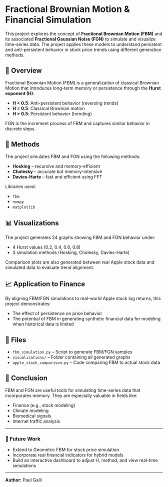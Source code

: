 # Fractional Brownian Motion & Financial Simulation

This project explores the concept of **Fractional Brownian Motion (FBM)** and its associated **Fractional Gaussian Noise (FGN)** to simulate and visualize time-series data. The project applies these models to understand persistent and anti-persistent behavior in stock price trends using different generation methods.

## 📘 Overview

Fractional Brownian Motion (FBM) is a generalization of classical Brownian Motion that introduces long-term memory or persistence through the **Hurst exponent (H)**:
- **H < 0.5**: Anti-persistent behavior (reversing trends)
- **H = 0.5**: Classical Brownian motion
- **H > 0.5**: Persistent behavior (trending)

FGN is the increment process of FBM and captures similar behavior in discrete steps.

## 🧪 Methods

The project simulates FBM and FGN using the following methods:
- **Hosking** – recursive and memory-efficient
- **Cholesky** – accurate but memory-intensive
- **Davies-Harte** – fast and efficient using FFT

Libraries used:
- `fbm`
- `numpy`
- `matplotlib`

## 📊 Visualizations

The project generates 24 graphs showing FBM and FGN behavior under:
- 4 Hurst values (0.2, 0.4, 0.6, 0.8)
- 3 simulation methods (Hosking, Cholesky, Davies-Harte)

Comparison plots are also generated between real Apple stock data and simulated data to evaluate trend alignment.

## 📈 Application to Finance

By aligning FBM/FGN simulations to real-world Apple stock log returns, this project demonstrates:
- The effect of persistence on price behavior
- The potential of FBM in generating synthetic financial data for modeling when historical data is limited

## 📁 Files

- `fbm_simulation.py` – Script to generate FBM/FGN samples
- `visualizations/` – Folder containing all generated graphs
- `apple_stock_comparison.py` – Code comparing FBM to actual stock data

## 🧠 Conclusion

FBM and FGN are useful tools for simulating time-series data that incorporates memory. They are especially valuable in fields like:
- Finance (e.g., stock modeling)
- Climate modeling
- Biomedical signals
- Internet traffic analysis

---

### 🔧 Future Work
- Extend to Geometric FBM for stock price simulation
- Incorporate real financial indicators for hybrid models
- Build an interactive dashboard to adjust H, method, and view real-time simulations

---

**Author:** Paul Galli  
